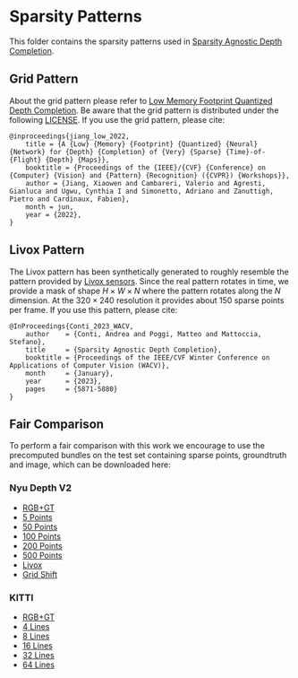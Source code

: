 # Sparsity Patterns

This folder contains the sparsity patterns used in [Sparsity Agnostic Depth Completion](https://openaccess.thecvf.com/content/WACV2023/html/Conti_Sparsity_Agnostic_Depth_Completion_WACV_2023_paper.html).

## Grid Pattern

About the grid pattern please refer to [Low Memory Footprint Quantized Depth Completion](https://github.com/sony/ai-research-code/tree/master/quantized-depth-completion). Be aware that the grid pattern is distributed under the following [LICENSE](https://github.com/andreaconti/sparsity-agnostic-depth-completion/blob/master/patterns/LICENSE.md). If you use the grid pattern, please cite:


```
@inproceedings{jiang_low_2022,
	title = {A {Low} {Memory} {Footprint} {Quantized} {Neural} {Network} for {Depth} {Completion} of {Very} {Sparse} {Time}-of-{Flight} {Depth} {Maps}},
	booktitle = {Proceedings of the {IEEE}/{CVF} {Conference} on {Computer} {Vision} and {Pattern} {Recognition} ({CVPR}) {Workshops}},
	author = {Jiang, Xiaowen and Cambareri, Valerio and Agresti, Gianluca and Ugwu, Cynthia I and Simonetto, Adriano and Zanuttigh, Pietro and Cardinaux, Fabien},
	month = jun,
	year = {2022},
}
```

## Livox Pattern

The Livox pattern has been synthetically generated to roughly resemble the pattern provided by [Livox sensors](https://www.livoxtech.com/). Since the real pattern rotates in time, we provide a mask of shape $H \times W \times N$ where the pattern rotates along the $N$ dimension. At the $320 \times 240$ resolution it provides about 150 sparse points per frame. If you use this pattern, please cite:

```
@InProceedings{Conti_2023_WACV,
    author    = {Conti, Andrea and Poggi, Matteo and Mattoccia, Stefano},
    title     = {Sparsity Agnostic Depth Completion},
    booktitle = {Proceedings of the IEEE/CVF Winter Conference on Applications of Computer Vision (WACV)},
    month     = {January},
    year      = {2023},
    pages     = {5871-5880}
}
```

## Fair Comparison

To perform a fair comparison with this work we encourage to use the precomputed bundles on the test set containing sparse points, groundtruth and image, which can be downloaded here:

### Nyu Depth V2

- [RGB+GT](https://github.com/andreaconti/sparsity-agnostic-depth-completion/releases/download/v0.1.0/nyu_img_gt.h5)
- [5 Points](https://github.com/andreaconti/sparsity-agnostic-depth-completion/releases/download/v0.1.0/nyu_pred_with_5.h5)
- [50 Points](https://github.com/andreaconti/sparsity-agnostic-depth-completion/releases/download/v0.1.0/nyu_pred_with_50.h5)
- [100 Points](https://github.com/andreaconti/sparsity-agnostic-depth-completion/releases/download/v0.1.0/nyu_pred_with_100.h5)
- [200 Points](https://github.com/andreaconti/sparsity-agnostic-depth-completion/releases/download/v0.1.0/nyu_pred_with_200.h5)
- [500 Points](https://github.com/andreaconti/sparsity-agnostic-depth-completion/releases/download/v0.1.0/nyu_pred_with_500.h5)
- [Livox](https://github.com/andreaconti/sparsity-agnostic-depth-completion/releases/download/v0.1.0/nyu_pred_with_livox.h5)
- [Grid Shift](https://github.com/andreaconti/sparsity-agnostic-depth-completion/releases/download/v0.1.0/nyu_pred_with_grid-shift.h5)

### KITTI

- [RGB+GT](https://github.com/andreaconti/sparsity-agnostic-depth-completion/releases/download/v0.1.0/kitti_img_gt.h5)
- [4 Lines](https://github.com/andreaconti/sparsity-agnostic-depth-completion/releases/download/v0.1.0/kitti_pred_with_lines4.h5)
- [8 Lines](https://github.com/andreaconti/sparsity-agnostic-depth-completion/releases/download/v0.1.0/kitti_pred_with_lines8.h5)
- [16 Lines](https://github.com/andreaconti/sparsity-agnostic-depth-completion/releases/download/v0.1.0/kitti_pred_with_lines16.h5)
- [32 Lines](https://github.com/andreaconti/sparsity-agnostic-depth-completion/releases/download/v0.1.0/kitti_pred_with_lines32.h5)
- [64 Lines](https://github.com/andreaconti/sparsity-agnostic-depth-completion/releases/download/v0.1.0/kitti_pred_with_lines64.h5)